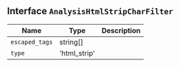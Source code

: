## Interface `AnalysisHtmlStripCharFilter`

| Name | Type | Description |
| - | - | - |
| `escaped_tags` | string[] | &nbsp; |
| `type` | 'html_strip' | &nbsp; |
